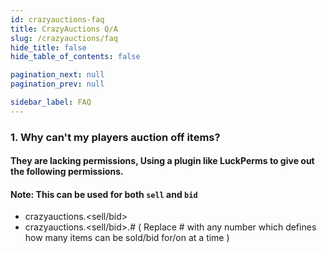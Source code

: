 ```yaml
---
id: crazyauctions-faq
title: CrazyAuctions Q/A
slug: /crazyauctions/faq
hide_title: false
hide_table_of_contents: false

pagination_next: null
pagination_prev: null

sidebar_label: FAQ
---
```

### 1. Why can't my players auction off items?
#### They are lacking permissions, Using a plugin like LuckPerms to give out the following permissions.
#### Note: This can be used for both `sell` and `bid`
 * crazyauctions.<sell/bid>
 * crazyauctions.<sell/bid>.# ( Replace # with any number which defines how many items can be sold/bid for/on at a time )